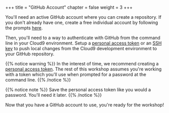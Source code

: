 +++
title = "GitHub Account"
chapter = false
weight = 3
+++

You'll need an active GitHub account where you can create a repository. If you don't already have one, create a free individual account by following the prompts [here](https://github.com/signup).

Then, you'll need to a way to authenticate with GitHub from the command line in your Cloud9 environment. Setup a [personal access token](https://docs.github.com/en/authentication/keeping-your-account-and-data-secure/creating-a-personal-access-token) or an [SSH key](https://docs.github.com/en/authentication/connecting-to-github-with-ssh/generating-a-new-ssh-key-and-adding-it-to-the-ssh-agent) to push local changes from the Cloud9 development environment to your GitHub repository.

{{% notice warning %}}
In the interest of time, we recommend creating a [personal access token](https://docs.github.com/en/authentication/keeping-your-account-and-data-secure/creating-a-personal-access-token). The rest of this workshop assumes you're working with a token which you'll use when prompted for a password at the command line.
{{% /notice %}}

{{% notice note %}}
Save the personal access token like you would a password. You'll need it later.
{{% /notice %}}

Now that you have a GitHub account to use, you're ready for the workshop!